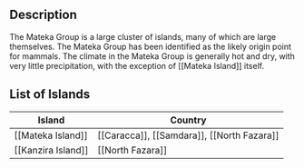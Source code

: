 ## Description

The Mateka Group is a large cluster of islands, many of which are large themselves. The Mateka Group has been identified as the likely origin point for mammals. The climate in the Mateka Group is generally hot and dry, with very little precipitation, with the exception of [[Mateka Island]] itself.
## List of Islands

| Island             | Country                                    |
| ------------------ | ------------------------------------------ |
| [[Mateka Island]]  | [[Caracca]], [[Samdara]], [[North Fazara]] |
| [[Kanzira Island]] | [[North Fazara]]                           |

